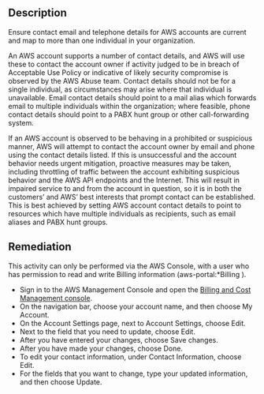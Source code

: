 ## Description

Ensure contact email and telephone details for AWS accounts are current and map to more than one individual in your organization.

An AWS account supports a number of contact details, and AWS will use these to contact the account owner if activity judged to be in breach of Acceptable Use Policy or indicative of likely security compromise is observed by the AWS Abuse team. Contact details should not be for a single individual, as circumstances may arise where that individual is unavailable. Email contact details should point to a mail alias which forwards email to multiple individuals within the organization; where feasible, phone contact details should point to a PABX hunt group or other call-forwarding system.

If an AWS account is observed to be behaving in a prohibited or suspicious manner, AWS will attempt to contact the account owner by email and phone using the contact details listed. If this is unsuccessful and the account behavior needs urgent mitigation, proactive measures may be taken, including throttling of traffic between the account exhibiting suspicious behavior and the AWS API endpoints and the Internet. This will result in impaired service to and from the account in question, so it is in both the customers’ and AWS’ best interests that prompt contact can be established. This is best achieved by setting AWS account contact details to point to resources which have multiple individuals as recipients, such as email aliases and PABX hunt groups.

## Remediation

This activity can only be performed via the AWS Console, with a user who has permission to read and write Billing information (aws-portal:*Billing ).

  - Sign in to the AWS Management Console and open the [Billing and Cost Management console](https://console.aws.amazon.com/billing/home#/).
  - On the navigation bar, choose your account name, and then choose My Account.
  - On the Account Settings page, next to Account Settings, choose Edit.
  - Next to the field that you need to update, choose Edit.
  - After you have entered your changes, choose Save changes.
  - After you have made your changes, choose Done.
  - To edit your contact information, under Contact Information, choose Edit.
  - For the fields that you want to change, type your updated information, and then choose Update.
